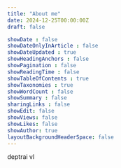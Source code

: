 ```yaml
---
title: "About me"
date: 2024-12-25T00:00:00Z
draft: false

showDate : false
showDateOnlyInArticle : false
showDateUpdated : true
showHeadingAnchors : false
showPagination : false
showReadingTime : false
showTableOfContents : true
showTaxonomies : true
showWordCount : false
showSummary : false
sharingLinks : false
showEdit: false
showViews: false
showLikes: false
showAuthor: true
layoutBackgroundHeaderSpace: false
---
```


deptrai vl